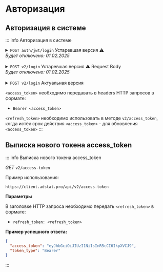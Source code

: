 # Авторизация

## Авторизация в системе

::: info
Авторизация в системе



<details>
    <summary>
        <code>POST auth/jwt/login</code> 
        Устаревшая версия ⚠️<br>
        <em>Будет отключено: 01.02.2025</em>
    </summary>

</details>

<br>

<details>
    <summary>
        <code>POST v2/login</code> 
        Устаревшая версия ⚠️ Request Body️<br>
        <em>Будет отключено: 01.02.2025</em>
    </summary>

```http request
https://client.adstat.pro/api/v2/login
```

**Request body JSON**

| Параметр   | Тип    | Описание            |
|------------|--------|---------------------|
| `login`    | string | Логин пользователя  |
| `password` | string | Пароль пользователя |

**Content-Type:**

- `application/json`

**Request:**

```json
{
  "login": "user@example.com",
  "password": "string"
}
```

**Response:**

```json
{
  "user_id": "3fa85f64-5717-4562-b3fc-2c922263f66a",
  "access_token": "eyJhbGciOiJIUzI1NiIsInR5cCI6IkpXVCJ9",
  "refresh_token": "dGhpcyBpcyBhIHJlZnJlc2ggdG9rZW4gdXNlZCB0byBnZXQgYW4gbmV3IGFjY2VzcyB0b2tlbiB3aGVuIHRoZSBjdXJyZW50IGFjY2VzcyB0b2tlbiBleHBpcmVz"
}
```

</details>

<br>

<details>
    <summary>
        <code>POST v2/login</code> 
        Актуальная версия️<br>
    </summary>

```http request
https://client.adstat.pro/api/v2/login
```

**Request body FormData**

| Параметр   | Тип    | Описание            |
|------------|--------|---------------------|
| `username` | string | Логин пользователя  |
| `password` | string | Пароль пользователя |

**Content-Type:**

- `application/x-www-form-urlencoded`
- `multipart/form-data`

**Request:**

```
username=user@example.com
password=string
```

**Response:**

```json
{
  "user_id": "3fa85f64-5717-4562-b3fc-2c922263f66a",
  "access_token": "eyJhbGciOiJIUzI1NiIsInR5cCI6IkpXVCJ9",
  "refresh_token": "dGhpcyBpcyBhIHJlZnJlc2ggdG9rZW4gdXNlZCB0byBnZXQgYW4gbmV3IGFjY2VzcyB0b2tlbiB3aGVuIHRoZSBjdXJyZW50IGFjY2VzcyB0b2tlbiBleHBpcmVz"
}
```

</details>

`<access_token>` необходимо передавать в headers HTTP запросов в формате:

+ `Bearer <access_token>`

`<refresh_token>` необходимо использовать в методе `v2/access_token`, когда истёк срок действия `<access_token>` - для
обновления `<access_token>`
:::

## <span id="new_access_token">Выписка нового токена access_token</span>

::: info 
Выписка нового токена access_token

_GET_ `v2/access-token`

Пример использования:

```http request
https://client.adstat.pro/api/v2/access-token
```

__Параметры__

В заголовке HTTP запроса необходимо передать `<refresh_token>` в формате:

+ `refresh_token: <refresh_token> `

__Пример успешного ответа:__

```json
{
  "access_token": "eyJhbGciOiJIUzI1NiIsInR5cCI6IkpXVCJ9",
  "token_type": "Bearer"
}
```

:::
